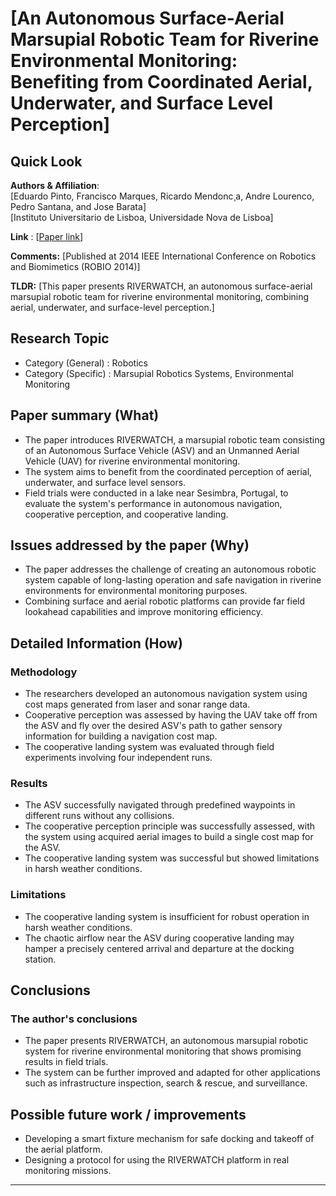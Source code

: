 # [An Autonomous Surface-Aerial Marsupial Robotic Team for Riverine Environmental Monitoring: Benefiting from Coordinated Aerial, Underwater, and Surface Level Perception]
## Quick Look

**Authors & Affiliation**:  
[Eduardo Pinto, Francisco Marques, Ricardo Mendonc¸a, Andre Lourenco, Pedro Santana, and Jose Barata]  
[Instituto Universitario de Lisboa,  Universidade Nova de Lisboa]

**Link** : [[Paper link](https://doi.org/10.1109/ROBIO.2014.7090371)]

**Comments:**  [Published at 2014 IEEE International Conference on Robotics and Biomimetics (ROBIO 2014)]

**TLDR:** [This paper presents RIVERWATCH, an autonomous surface-aerial marsupial robotic team for riverine environmental monitoring, combining aerial, underwater, and surface-level perception.] 

## Research Topic
- Category (General) : Robotics
- Category (Specific) : Marsupial Robotics Systems, Environmental Monitoring

## Paper summary (What)
- The paper introduces RIVERWATCH, a marsupial robotic team consisting of an Autonomous Surface Vehicle (ASV) and an Unmanned Aerial Vehicle (UAV) for riverine environmental monitoring.
- The system aims to benefit from the coordinated perception of aerial, underwater, and surface level sensors.
- Field trials were conducted in a lake near Sesimbra, Portugal, to evaluate the system's performance in autonomous navigation, cooperative perception, and cooperative landing.

## Issues addressed by the paper (Why)
- The paper addresses the challenge of creating an autonomous robotic system capable of long-lasting operation and safe navigation in riverine environments for environmental monitoring purposes.
- Combining surface and aerial robotic platforms can provide far field lookahead capabilities and improve monitoring efficiency.

## Detailed Information (How)

### Methodology
- The researchers developed an autonomous navigation system using cost maps generated from laser and sonar range data.
- Cooperative perception was assessed by having the UAV take off from the ASV and fly over the desired ASV's path to gather sensory information for building a navigation cost map.
- The cooperative landing system was evaluated through field experiments involving four independent runs.

### Results
- The ASV successfully navigated through predefined waypoints in different runs without any collisions.
- The cooperative perception principle was successfully assessed, with the system using acquired aerial images to build a single cost map for the ASV.
- The cooperative landing system was successful but showed limitations in harsh weather conditions.

### Limitations
- The cooperative landing system is insufficient for robust operation in harsh weather conditions.
- The chaotic airflow near the ASV during cooperative landing may hamper a precisely centered arrival and departure at the docking station.

## Conclusions

### The author's conclusions
- The paper presents RIVERWATCH, an autonomous marsupial robotic system for riverine environmental monitoring that shows promising results in field trials.
- The system can be further improved and adapted for other applications such as infrastructure inspection, search & rescue, and surveillance.

## Possible future work / improvements
- Developing a smart fixture mechanism for safe docking and takeoff of the aerial platform.
- Designing a protocol for using the RIVERWATCH platform in real monitoring missions.

---
